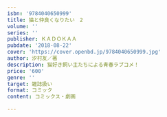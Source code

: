 ```yaml
---
isbn: '9784040650999'
title: 猫と仲良くなりたい　2
volume: ''
series: ''
publisher: ＫＡＤＯＫＡＡ
pubdate: '2018-08-22'
cover: 'https://cover.openbd.jp/9784040650999.jpg'
author: 汐村友／著
description: 猫好き飼い主たちによる青春ラブコメ！
price: '600'
genre: ''
target: 雑誌扱い
format: コミック
content: コミックス・劇画

---
```

